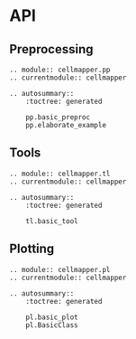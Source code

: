 # API

## Preprocessing

```{eval-rst}
.. module:: cellmapper.pp
.. currentmodule:: cellmapper

.. autosummary::
    :toctree: generated

    pp.basic_preproc
    pp.elaborate_example
```

## Tools

```{eval-rst}
.. module:: cellmapper.tl
.. currentmodule:: cellmapper

.. autosummary::
    :toctree: generated

    tl.basic_tool
```

## Plotting

```{eval-rst}
.. module:: cellmapper.pl
.. currentmodule:: cellmapper

.. autosummary::
    :toctree: generated

    pl.basic_plot
    pl.BasicClass
```
